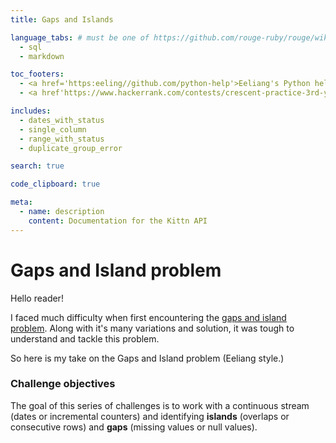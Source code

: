 ```yaml
---
title: Gaps and Islands

language_tabs: # must be one of https://github.com/rouge-ruby/rouge/wiki/List-of-supported-languages-and-lexers
  - sql
  - markdown

toc_footers:
  - <a href='https:eeling//github.com/python-help'>Eeliang's Python help</a>
  - <a href'https://www.hackerrank.com/contests/crescent-practice-3rd-years/challenges/islands-1'>Try out the test questions at Hackerone</a>

includes:
  - dates_with_status
  - single_column
  - range_with_status
  - duplicate_group_error

search: true

code_clipboard: true

meta:
  - name: description
    content: Documentation for the Kittn API
---
```


# Gaps and Island problem

Hello reader!

I faced much difficulty when first encountering the [gaps and island problem](https://livebook.manning.com/book/sql-server-mvp-deep-dives/chapter-5/). Along with it's many variations and solution, it was tough to understand and tackle this problem.

So here is my take on the Gaps and Island problem (Eeliang style.)

### Challenge objectives
The goal of this series of challenges is to work with a continuous stream (dates or incremental counters) and identifying **islands** (overlaps or consecutive rows) and **gaps** (missing values or null values). 
